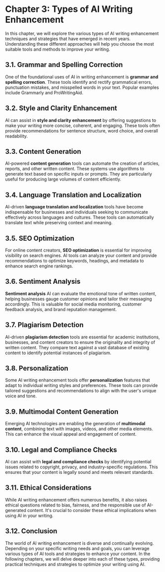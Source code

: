 Chapter 3: Types of AI Writing Enhancement
==========================================

In this chapter, we will explore the various types of AI writing enhancement techniques and strategies that have emerged in recent years. Understanding these different approaches will help you choose the most suitable tools and methods to improve your writing.

3.1. Grammar and Spelling Correction
------------------------------------

One of the foundational uses of AI in writing enhancement is **grammar and spelling correction**. These tools identify and rectify grammatical errors, punctuation mistakes, and misspelled words in your text. Popular examples include Grammarly and ProWritingAid.

3.2. Style and Clarity Enhancement
----------------------------------

AI can assist in **style and clarity enhancement** by offering suggestions to make your writing more concise, coherent, and engaging. These tools often provide recommendations for sentence structure, word choice, and overall readability.

3.3. Content Generation
-----------------------

AI-powered **content generation** tools can automate the creation of articles, reports, and other written content. These systems use algorithms to generate text based on specific inputs or prompts. They are particularly useful for producing large volumes of content efficiently.

3.4. Language Translation and Localization
------------------------------------------

AI-driven **language translation and localization** tools have become indispensable for businesses and individuals seeking to communicate effectively across languages and cultures. These tools can automatically translate text while preserving context and meaning.

3.5. SEO Optimization
---------------------

For online content creators, **SEO optimization** is essential for improving visibility on search engines. AI tools can analyze your content and provide recommendations to optimize keywords, headings, and metadata to enhance search engine rankings.

3.6. Sentiment Analysis
-----------------------

**Sentiment analysis** AI can evaluate the emotional tone of written content, helping businesses gauge customer opinions and tailor their messaging accordingly. This is valuable for social media monitoring, customer feedback analysis, and brand reputation management.

3.7. Plagiarism Detection
-------------------------

AI-driven **plagiarism detection** tools are essential for academic institutions, businesses, and content creators to ensure the originality and integrity of written content. They compare text against a vast database of existing content to identify potential instances of plagiarism.

3.8. Personalization
--------------------

Some AI writing enhancement tools offer **personalization** features that adapt to individual writing styles and preferences. These tools can provide tailored suggestions and recommendations to align with the user's unique voice and tone.

3.9. Multimodal Content Generation
----------------------------------

Emerging AI technologies are enabling the generation of **multimodal content**, combining text with images, videos, and other media elements. This can enhance the visual appeal and engagement of content.

3.10. Legal and Compliance Checks
---------------------------------

AI can assist with **legal and compliance checks** by identifying potential issues related to copyright, privacy, and industry-specific regulations. This ensures that your content is legally sound and meets relevant standards.

3.11. Ethical Considerations
----------------------------

While AI writing enhancement offers numerous benefits, it also raises ethical questions related to bias, fairness, and the responsible use of AI-generated content. It's crucial to consider these ethical implications when using AI in your writing.

3.12. Conclusion
----------------

The world of AI writing enhancement is diverse and continually evolving. Depending on your specific writing needs and goals, you can leverage various types of AI tools and strategies to enhance your content. In the following chapters, we will delve deeper into each of these types, providing practical techniques and strategies to optimize your writing using AI.
